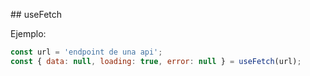 ## useFetch

Ejemplo:

```js
const url = 'endpoint de una api';
const { data: null, loading: true, error: null } = useFetch(url);
```
